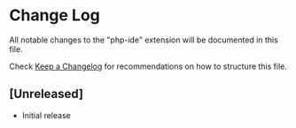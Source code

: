 # Change Log

All notable changes to the "php-ide" extension will be documented in this file.

Check [Keep a Changelog](http://keepachangelog.com/) for recommendations on how to structure this file.

## [Unreleased]

- Initial release